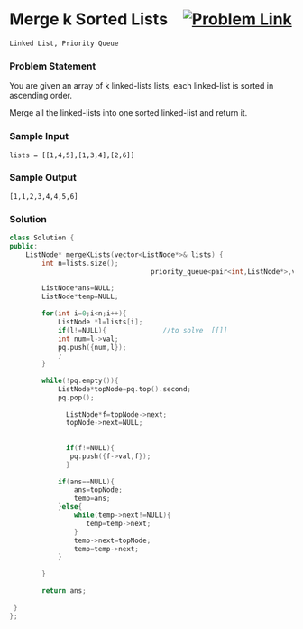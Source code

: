 # Merge k Sorted Lists &ensp;  [![Problem Link](https://img.shields.io/badge/-LeetCode-FFA116?style=for-the-badge&logo=LeetCode&logoColor=black)](https://leetcode.com/problems/merge-k-sorted-lists/)

```
Linked List, Priority Queue
``` 
### Problem Statement 

You are given an array of k linked-lists lists, each linked-list is sorted in ascending order.

Merge all the linked-lists into one sorted linked-list and return it.

### Sample Input
```
lists = [[1,4,5],[1,3,4],[2,6]]
```
### Sample Output
```
[1,1,2,3,4,4,5,6]
```

### Solution
```cpp
class Solution {
public:
    ListNode* mergeKLists(vector<ListNode*>& lists) {
        int n=lists.size();
                                   priority_queue<pair<int,ListNode*>,vector<pair<int,ListNode*>>,greater<pair<int,ListNode*>>>pq;
        
        ListNode*ans=NULL;
        ListNode*temp=NULL;
        
        for(int i=0;i<n;i++){
            ListNode *l=lists[i];
            if(l!=NULL){              //to solve  [[]]
            int num=l->val;
            pq.push({num,l});
            }
        }
        
        while(!pq.empty()){
            ListNode*topNode=pq.top().second;
            pq.pop(); 
            
              ListNode*f=topNode->next;
              topNode->next=NULL;
            
             
              if(f!=NULL){
               pq.push({f->val,f});
              }
             
            if(ans==NULL){
                ans=topNode;
                temp=ans;
            }else{
                while(temp->next!=NULL){
                   temp=temp->next;
                }
                temp->next=topNode;
                temp=temp->next;
            }
               
        }
        
        return ans;
                                       
 }  
};
